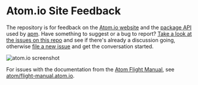 # Atom.io Site Feedback

The repository is for feedback on the [Atom.io website](https://atom.io) and the [package API](https://github.com/atom/atom/blob/master/docs/apm-rest-api.md) used by [apm](https://github.com/atom/apm). Have something to suggest or a bug to report? [Take a look at the issues on this repo](https://github.com/atom/atom.io/issues) and see if there's already a discussion going, otherwise [file a new issue](https://github.com/atom/atom.io/issues/new) and get the conversation started.

![atom.io screenshot](https://cloud.githubusercontent.com/assets/378023/16328441/286c318a-3a15-11e6-9ce6-bd4a46e91270.png)

For issues with the documentation from the [Atom Flight Manual](http://flight-manual.atom.io/), see [atom/flight-manual.atom.io](https://github.com/atom/flight-manual.atom.io).
 
